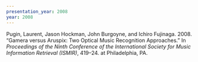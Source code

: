 ```yaml
---
presentation_year: 2008
year: 2008
---
```


Pugin, Laurent, Jason Hockman, John Burgoyne, and Ichiro Fujinaga. 2008. “Gamera versus Aruspix: Two Optical Music Recognition Approaches.” In <i>Proceedings of the Ninth Conference of the International Society for Music Information Retrieval (ISMIR)</i>, 419–24. at Philadelphia, PA.